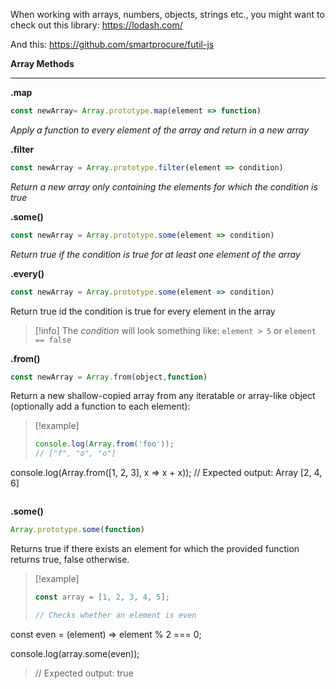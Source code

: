 When working with arrays, numbers, objects, strings etc., you might want to check out this library: https://lodash.com/

And this:
https://github.com/smartprocure/futil-js

**Array Methods**
___
**.map**
```js
const newArray= Array.prototype.map(element => function)
```
*Apply a function to every element of the array and return in a new array*

**.filter**
```js
const newArray = Array.prototype.filter(element => condition)
```
*Return a new array only containing the elements for which the condition is true*

**.some()**
```js
const newArray = Array.prototype.some(element => condition)
```
*Return true if the condition is true for at least one element of the array*

**.every()**
```js
const newArray = Array.prototype.some(element => condition)
```
Return true id the condition is true for every element in the array

>[!info]
>The *condition* will look something like:
>`element > 5` or `element == false`

**.from()**
```js
const newArray = Array.from(object,function)
```
Return a new shallow-copied array from any iteratable or array-like object (optionally add a function to each element):

>[!example]
>```js
>console.log(Array.from('foo'));
>// ["f", "o", "o"]
>
console.log(Array.from([1, 2, 3], x => x + x));
// Expected output: Array [2, 4, 6]
>```

**.some()**

```js
Array.prototype.some(function)
```

Returns true if there exists an element for which the provided function returns true, false otherwise.

>[!example]
>```js
>const array = [1, 2, 3, 4, 5];
>
>// Checks whether an element is even
const even = (element) => element % 2 === 0;
>
console.log(array.some(even));
>// Expected output: true







